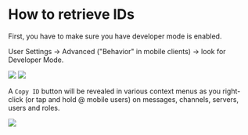# How to retrieve IDs

First, you have to make sure you have developer mode is enabled.

User Settings → Advanced ("Behavior" in mobile clients) → look for Developer Mode.

![](https://cdn.discordapp.com/attachments/652544869314854934/862706211979001886/devmode_desktop.png) ![](https://cdn.discordapp.com/attachments/652544869314854934/862706213820432414/devmode_mobile.png)

A `Copy ID` button will be revealed in various context menus as you right-click (or tap and hold @ mobile users) on messages, channels, servers, users and roles.

![](https://cdn.discordapp.com/attachments/652544869314854934/862709939427082290/get_entity_id_hint.gif)